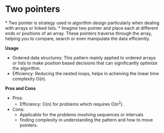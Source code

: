 <h1>Two pointers</h1>
* Two pointer is strategy used in algorithm design particularly when dealing with arrays or linked lists.
* Imagine two pointer and place each at different ends or positions of an array. These pointers traverse through the array, helping you to compare, search or even manipulate the data efficiently. 

**Usage**
* Ordered data structures: This pattern mainly applied to ordered arrays or lists to make position based decisions that can significantly optimize the algorithm.
* Efficiency: Reducing the nested loops, helps in acheiving the linear time complexity O(n).

**Pros and Cons**
* Pros:
    - Efficiency: O(n) for problems which requires O(n<sup>2</sup>).
* Cons:
    - Applicable for the problems involving sequences or intervals
    - finding complexity in understanding the pattern and how to move pointers.
